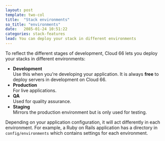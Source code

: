 ```yaml
---
layout: post
template: two-col
title:  "Stack environments"
so_title: "environments"
date:   2085-01-24 10:51:22
categories: stack-features
lead: You can deploy your stack in different environments
---
```


To reflect the different stages of development, Cloud 66 lets you deploy your stacks in different environments:

* **Development**<br/>
Use this when you're developing your application. It is always <b>free</b> to deploy servers in development on Cloud 66.
* **Production**<br/>
For live applications.
* **QA**<br/>
Used for quality assurance.
* **Staging**<br/>
Mirrors the production environment but is only used for testing.

Depending on your application configuration, it will act differently in each environment. For example, a Ruby on Rails application
has a directory in `config/environments` which contains settings for each environment.